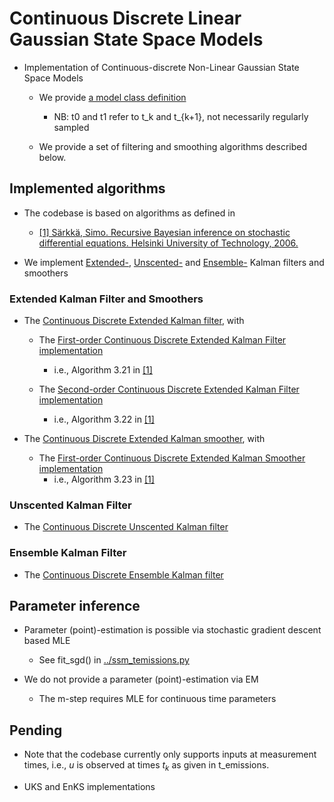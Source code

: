 # Continuous Discrete Linear Gaussian State Space Models

- Implementation of Continuous-discrete Non-Linear Gaussian State Space Models
    - We provide [a model class definition](./models.py#L112)
        - NB: t0 and t1 refer to t_k and t_{k+1}, not necessarily regularly sampled

    - We provide a set of filtering and smoothing algorithms described below.

## Implemented algorithms

- The codebase is based on algorithms as defined in
    - [[1] Särkkä, Simo. Recursive Bayesian inference on stochastic differential equations. Helsinki University of Technology, 2006.](https://aaltodoc.aalto.fi/items/cc45c44e-ff66-4907-bfff-03293391fe1d)
    
- We implement [Extended-](./inference_ekf.py), [Unscented-](./inference_ukf.py) and [Ensemble-](./inference_enkf.py) Kalman filters and smoothers

### Extended Kalman Filter and Smoothers

- The [Continuous Discrete Extended Kalman filter](./inference_ekf.py#L162), with 

    - The [First-order Continuous Discrete Extended Kalman Filter implementation](./inference_ekf.py#L85)
        - i.e., Algorithm 3.21 in [[1]](https://aaltodoc.aalto.fi/items/cc45c44e-ff66-4907-bfff-03293391fe1d)
    
    - The [Second-order Continuous Discrete Extended Kalman Filter implementation](./inference_ekf.py#L95)
        - i.e., Algorithm 3.22 in [[1]](https://aaltodoc.aalto.fi/items/cc45c44e-ff66-4907-bfff-03293391fe1d)
     
- The [Continuous Discrete Extended Kalman smoother](./inference_ekf.py#L382), with 

    - The [First-order Continuous Discrete Extended Kalman Smoother implementation](./inference_ekf.py#L295)
        - i.e., Algorithm 3.23 in [[1]](https://aaltodoc.aalto.fi/items/cc45c44e-ff66-4907-bfff-03293391fe1d)
    
### Unscented Kalman Filter

- The [Continuous Discrete Unscented Kalman filter](./inference_ukf.py#L191)

### Ensemble Kalman Filter

- The [Continuous Discrete Ensemble Kalman filter](./inference_enkf.py#L144)

## Parameter inference

- Parameter (point)-estimation is possible via stochastic gradient descent based MLE
    - See fit_sgd() in [../ssm_temissions.py](../ssm_temissions.py#L443)

- We do not provide a parameter (point)-estimation via EM
    - The m-step requires MLE for continuous time parameters
    
## Pending

- Note that the codebase currently only supports inputs at measurement times, i.e., $u$ is observed at times $t_k$ as given in t_emissions.

- UKS and EnKS implementations
